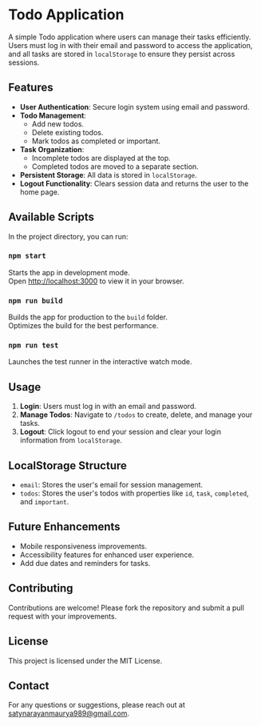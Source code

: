# Todo Application

A simple Todo application where users can manage their tasks efficiently. Users must log in with their email and password to access the application, and all tasks are stored in `localStorage` to ensure they persist across sessions.

## Features

- **User Authentication**: Secure login system using email and password.
- **Todo Management**:
  - Add new todos.
  - Delete existing todos.
  - Mark todos as completed or important.
- **Task Organization**: 
  - Incomplete todos are displayed at the top.
  - Completed todos are moved to a separate section.
- **Persistent Storage**: All data is stored in `localStorage`.
- **Logout Functionality**: Clears session data and returns the user to the home page.

## Available Scripts

In the project directory, you can run:

### `npm start`

Starts the app in development mode.\
Open [http://localhost:3000](http://localhost:3000) to view it in your browser.

### `npm run build`

Builds the app for production to the `build` folder.\
Optimizes the build for the best performance.

### `npm run test`

Launches the test runner in the interactive watch mode.

## Usage

1. **Login**: Users must log in with an email and password.
2. **Manage Todos**: Navigate to `/todos` to create, delete, and manage your tasks.
3. **Logout**: Click logout to end your session and clear your login information from `localStorage`.

## LocalStorage Structure

- `email`: Stores the user's email for session management.
- `todos`: Stores the user's todos with properties like `id`, `task`, `completed`, and `important`.

## Future Enhancements

- Mobile responsiveness improvements.
- Accessibility features for enhanced user experience.
- Add due dates and reminders for tasks.

## Contributing

Contributions are welcome! Please fork the repository and submit a pull request with your improvements.

## License

This project is licensed under the MIT License.

## Contact

For any questions or suggestions, please reach out at satynarayanmaurya989@gmail.com.
